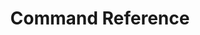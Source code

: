 ---
title: Command Reference
linkTitle: UDS CLI Command Reference
type: docs
menu:
    main:
        weight: 30
---